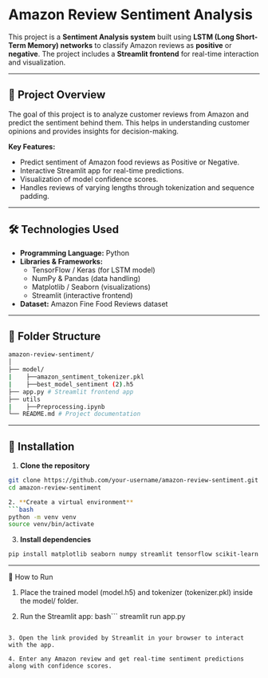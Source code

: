 # Amazon Review Sentiment Analysis

This project is a **Sentiment Analysis system** built using **LSTM (Long Short-Term Memory) networks** to classify Amazon reviews as **positive** or **negative**. The project includes a **Streamlit frontend** for real-time interaction and visualization.

---

## 🚀 Project Overview

The goal of this project is to analyze customer reviews from Amazon and predict the sentiment behind them. This helps in understanding customer opinions and provides insights for decision-making.

**Key Features:**
- Predict sentiment of Amazon food reviews as Positive or Negative.
- Interactive Streamlit app for real-time predictions.
- Visualization of model confidence scores.
- Handles reviews of varying lengths through tokenization and sequence padding.

---

## 🛠 Technologies Used

- **Programming Language:** Python  
- **Libraries & Frameworks:**  
  - TensorFlow / Keras (for LSTM model)  
  - NumPy & Pandas (data handling)  
  - Matplotlib / Seaborn (visualizations)  
  - Streamlit (interactive frontend)  
- **Dataset:** Amazon Fine Food Reviews dataset  

---

## 📁 Folder Structure
```bash
amazon-review-sentiment/
│
├── model/
|    ├──amazon_sentiment_tokenizer.pkl
|    ├──best_model_sentiment (2).h5
├── app.py # Streamlit frontend app
├── utils
|    ├──Preprocessing.ipynb
└── README.md # Project documentation
```

---

## 🔧 Installation

1. **Clone the repository**
```bash
git clone https://github.com/your-username/amazon-review-sentiment.git
cd amazon-review-sentiment

2. **Create a virtual environment**
```bash
python -m venv venv
source venv/bin/activate
```

3. **Install dependencies**
```bash
pip install matplotlib seaborn numpy streamlit tensorflow scikit-learn
```

---

🚀 How to Run

1. Place the trained model (model.h5) and tokenizer (tokenizer.pkl) inside the model/ folder.

2. Run the Streamlit app:
bash```
streamlit run app.py
```

3. Open the link provided by Streamlit in your browser to interact with the app.

4. Enter any Amazon review and get real-time sentiment predictions along with confidence scores.
